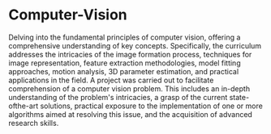 # Computer-Vision

Delving into the fundamental principles of computer vision, offering a comprehensive understanding of key concepts. Specifically, the curriculum addresses the intricacies of the image formation process, techniques for image representation, feature extraction methodologies, model fitting approaches, motion analysis, 3D parameter estimation, and practical applications in the field. A project was carried out to facilitate comprehension of a computer vision problem. This includes an in-depth understanding of the problem's intricacies, a grasp of the current state-ofthe-art solutions, practical exposure to the implementation of one or more algorithms aimed at resolving this issue, and the acquisition of advanced research skills.
